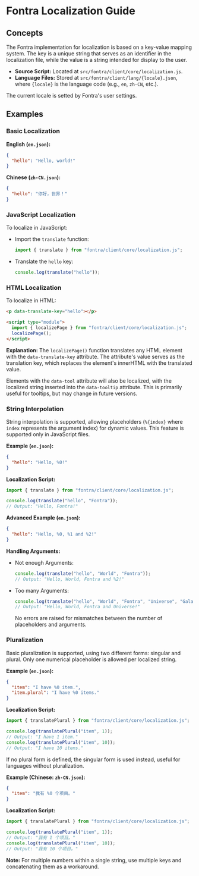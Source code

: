 # Fontra Localization Guide

## Concepts

The Fontra implementation for localization is based on a key-value mapping system. The key is a unique string that serves as an identifier in the localization file, while the value is a string intended for display to the user.

- **Source Script:** Located at `src/fontra/client/core/localization.js`.
- **Language Files:** Stored at `src/fontra/client/lang/{locale}.json`, where `{locale}` is the language code (e.g., `en`, `zh-CN`, etc.).

The current locale is setted by Fontra's user settings.

## Examples

### Basic Localization

**English (`en.json`):**

```json
{
  "hello": "Hello, world!"
}
```

**Chinese (`zh-CN.json`):**

```json
{
  "hello": "你好，世界！"
}
```

### JavaScript Localization

To localize in JavaScript:

- Import the `translate` function:

  ```js
  import { translate } from "fontra/client/core/localization.js";
  ```

- Translate the `hello` key:
  ```js
  console.log(translate("hello"));
  ```

### HTML Localization

To localize in HTML:

```html
<p data-translate-key="hello"></p>

<script type="module">
  import { localizePage } from "fontra/client/core/localization.js";
  localizePage();
</script>
```

**Explanation:**
The `localizePage()` function translates any HTML element with the `data-translate-key` attribute. The attribute's value serves as the translation key, which replaces the element's innerHTML with the translated value.

Elements with the `data-tool` attribute will also be localized, with the localized string inserted into the `data-tooltip` attribute. This is primarily useful for tooltips, but may change in future versions.

### String Interpolation

String interpolation is supported, allowing placeholders (`%{index}` where `index` represents the argument index) for dynamic values. This feature is supported only in JavaScript files.

**Example (`en.json`):**

```json
{
  "hello": "Hello, %0!"
}
```

**Localization Script:**

```js
import { translate } from "fontra/client/core/localization.js";

console.log(translate("hello", "Fontra"));
// Output: "Hello, Fontra!"
```

**Advanced Example (`en.json`):**

```json
{
  "hello": "Hello, %0, %1 and %2!"
}
```

**Handling Arguments:**

- Not enough Arguments:
  ```js
  console.log(translate("hello", "World", "Fontra"));
  // Output: "Hello, World, Fontra and %2!"
  ```
- Too many Arguments:
  ```js
  console.log(translate("hello", "World", "Fontra", "Universe", "Galaxy"));
  // Output: "Hello, World, Fontra and Universe!"
  ```
  No errors are raised for mismatches between the number of placeholders and arguments.

### Pluralization

Basic pluralization is supported, using two different forms: singular and plural. Only one numerical placeholder is allowed per localized string.

**Example (`en.json`):**

```json
{
  "item": "I have %0 item.",
  "item.plural": "I have %0 items."
}
```

**Localization Script:**

```js
import { translatePlural } from "fontra/client/core/localization.js";

console.log(translatePlural("item", 1));
// Output: "I have 1 item."
console.log(translatePlural("item", 10));
// Output: "I have 10 items."
```

If no plural form is defined, the singular form is used instead, useful for languages without pluralization.

**Example (Chinese: `zh-CN.json`):**

```json
{
  "item": "我有 %0 个项目。"
}
```

**Localization Script:**

```js
import { translatePlural } from "fontra/client/core/localization.js";

console.log(translatePlural("item", 1));
// Output: "我有 1 个项目。"
console.log(translatePlural("item", 10));
// Output: "我有 10 个项目。"
```

**Note:**
For multiple numbers within a single string, use multiple keys and concatenating them as a workaround.
